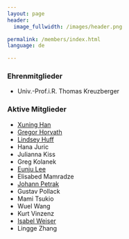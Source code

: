 ```yaml
---
layout: page
header:
  image_fullwidth: /images/header.png

permalink: /members/index.html
language: de

---
```



### Ehrenmitglieder

* Univ.-Prof.i.R. Thomas Kreuzberger

### Aktive Mitglieder

* [Xuning Han](/members/xuning_han)
* [Gregor Horvath](/members/gregor_horvath)
* [Lindsey Huff](/members/lindsey_huff)
* Hana Juric
* Julianna Kiss
* Greg Kolanek
* [Eunju Lee](/members/eunju_lee)
* Elisabed Mamradze
* [Johann Petrak](/members/johann_petrak)
* Gustav Pollack
* Mami Tsukio
* Wuel Wang
* Kurt Vinzenz
* [Isabel Weiser](/members/isabel_weiser)
* Lingge Zhang 


